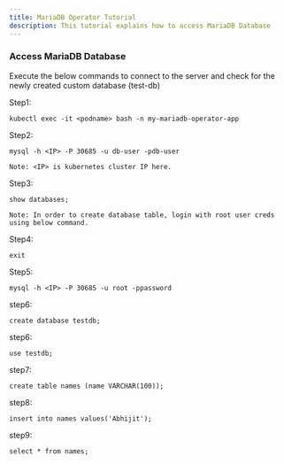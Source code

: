 ```yaml
---
title: MariaDB Operator Tutorial
description: This tutorial explains how to access MariaDB Database
---
```


### Access MariaDB Database 

Execute the below commands to connect to the server and check for the newly created custom database (test-db)

Step1:
```execute
kubectl exec -it <podname> bash -n my-mariadb-operator-app
```
Step2:
```execute
mysql -h <IP> -P 30685 -u db-user -pdb-user
```
```
Note: <IP> is kubernetes cluster IP here.
```
  
Step3:
```execute
show databases;
```
```
Note: In order to create database table, login with root user creds using below command.
```
Step4:
```execute
exit
```
Step5:
```execute
mysql -h <IP> -P 30685 -u root -ppassword
```

step6:
```execute
create database testdb;
```
step6:
```execute
use testdb;
```

step7:
```execute
create table names (name VARCHAR(100));
```

step8:
```execute
insert into names values('Abhijit');
```

step9:
```execute
select * from names;
```
